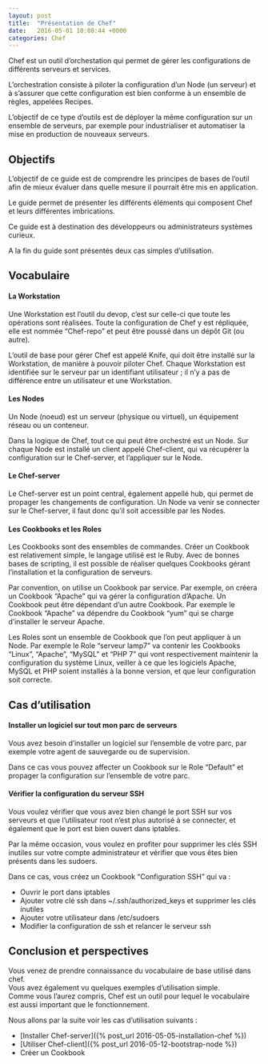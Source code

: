```yaml
---
layout: post
title:  "Présentation de Chef"
date:   2016-05-01 10:08:44 +0000
categories: Chef
---
```


Chef est un outil d’orchestation qui permet de gérer les configurations de différents serveurs et services.

L’orchestration consiste à piloter la configuration d’un Node (un serveur) et à s’assurer que cette configuration est bien conforme à un ensemble de règles, appelées Recipes.

L’objectif de ce type d’outils est de déployer la même configuration sur un ensemble de serveurs, par exemple pour industrialiser et automatiser la mise en production de nouveaux serveurs.

## Objectifs
L’objectif de ce guide est de comprendre les principes de bases de l’outil afin de mieux évaluer dans quelle mesure il pourrait être mis en application.

Le guide permet de présenter les différents éléments qui composent Chef et leurs différentes imbrications.

Ce guide est à destination des développeurs ou administrateurs systèmes curieux.

A la fin du guide sont présentés deux cas simples d’utilisation.

## Vocabulaire

#### La Workstation
Une Workstation est l’outil du devop, c’est sur celle-ci que toute les opérations sont réalisées. Toute la configuration de Chef y est répliquée, elle est nommée “Chef-repo” et peut être poussé dans un dépôt Git (ou autre).

L’outil de base pour gérer Chef est appelé Knife, qui doit être installé sur la Workstation, de manière à pouvoir piloter Chef.
Chaque Workstation est identifiée sur le serveur par un identifiant utilisateur ; il n’y a pas de différence entre un utilisateur et une Workstation.

#### Les Nodes
Un Node (noeud) est un serveur (physique ou virtuel), un équipement réseau ou un conteneur.

Dans la logique de Chef, tout ce qui peut être orchestré est un Node.
Sur chaque Node est installé un client appelé Chef-client, qui va récupérer la configuration sur le Chef-server, et l’appliquer sur le Node.

#### Le Chef-server
Le Chef-server est un point central, également appellé hub, qui permet de propager les changements de configuration. Un Node va venir se connecter sur le Chef-server, il faut donc qu’il soit accessible par les Nodes.

#### Les Cookbooks et les Roles
Les Cookbooks sont des ensembles de commandes. Créer un Cookbook est relativement simple, le langage utilisé est le Ruby. Avec de bonnes bases de scripting, il est possible de réaliser quelques Cookbooks gérant l’installation et la configuration de serveurs.

Par convention, on utilise un Cookbook par service. Par exemple, on créera un Cookbook “Apache” qui va gérer la configuration d’Apache.
Un Cookbook peut être dépendant d’un autre Cookbook. Par exemple le Cookbook “Apache” va dépendre du Cookbook “yum” qui se charge d’installer le serveur Apache.

Les Roles sont un ensemble de Cookbook que l’on peut appliquer à un Node. Par exemple le Role “serveur lamp7” va contenir les Cookbooks “Linux”, “Apache”, “MySQL” et “PHP 7” qui vont respectivement maintenir la configuration du système Linux, veiller à ce que les logiciels Apache, MySQL et PHP soient installés à la bonne version, et que leur configuration soit correcte.

## Cas d’utilisation

#### Installer un logiciel sur tout mon parc de serveurs
Vous avez besoin d’installer un logiciel sur l’ensemble de votre parc, par exemple votre agent de sauvegarde ou de supervision.

Dans ce cas vous pouvez affecter un Cookbook sur le Role “Default” et propager la configuration sur l’ensemble de votre parc.  

#### Vérifier la configuration du serveur SSH
Vous voulez vérifier que vous avez bien changé le port SSH sur vos serveurs et que l’utilisateur root n’est plus autorisé à se connecter, et également que le port est bien ouvert dans iptables.

Par la même occasion, vous voulez en profiter pour supprimer les clés SSH inutiles sur votre compte administrateur et vérifier que vous êtes bien présents dans les sudoers.

Dans ce cas, vous créez un Cookbook “Configuration SSH” qui va :

- Ouvrir le port dans iptables
- Ajouter votre clé ssh dans ~/.ssh/authorized_keys et supprimer les clés inutiles
- Ajouter votre utilisateur dans /etc/sudoers
- Modifier la configuration de ssh et relancer le serveur ssh


## Conclusion et perspectives
Vous venez de prendre connaissance du vocabulaire de base utilisé dans chef.<br/>
Vous avez également vu quelques exemples d’utilisation simple.<br/>
Comme vous l’aurez compris, Chef est un outil pour lequel le vocabulaire est aussi important que le fonctionnement.

Nous allons par la suite voir les cas d’utilisation suivants :

- [Installer Chef-server]({% post_url 2016-05-05-installation-chef %})
- [Utiliser Chef-client]({% post_url 2016-05-12-bootstrap-node %})
- Créer un Cookbook
